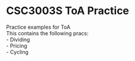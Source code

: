 <h1>CSC3003S ToA Practice</h1>
Practice examples for ToA<br>
This contains the following pracs:<br>
- Dividing<br>
- Pricing<br>
- Cycling<br>